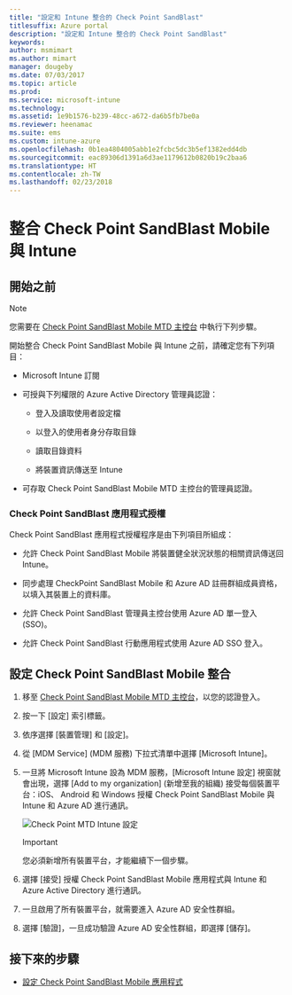 ```yaml
---
title: "設定和 Intune 整合的 Check Point SandBlast"
titlesuffix: Azure portal
description: "設定和 Intune 整合的 Check Point SandBlast"
keywords: 
author: msmimart
ms.author: mimart
manager: dougeby
ms.date: 07/03/2017
ms.topic: article
ms.prod: 
ms.service: microsoft-intune
ms.technology: 
ms.assetid: 1e9b1576-b239-48cc-a672-da6b5fb7be0a
ms.reviewer: heenamac
ms.suite: ems
ms.custom: intune-azure
ms.openlocfilehash: 0b1ea4804005abb1e2fcbc5dc3b5ef1382edd4db
ms.sourcegitcommit: eac89306d1391a6d3ae1179612b0820b19c2baa6
ms.translationtype: HT
ms.contentlocale: zh-TW
ms.lasthandoff: 02/23/2018
---
```

# <a name="integrate-check-point-sandblast-mobile-with-intune"></a>整合 Check Point SandBlast Mobile 與 Intune

## <a name="before-you-begin"></a>開始之前

> [!NOTE] 
> 您需要在 [Check Point SandBlast Mobile MTD 主控台](https://intune-4.eu1.locsec.net/) 中執行下列步驟。

開始整合 Check Point SandBlast Mobile 與 Intune 之前，請確定您有下列項目：

-   Microsoft Intune 訂閱

-   可授與下列權限的 Azure Active Directory 管理員認證：

    -   登入及讀取使用者設定檔

    -   以登入的使用者身分存取目錄

    -   讀取目錄資料

    -   將裝置資訊傳送至 Intune

-   可存取 Check Point SandBlast Mobile MTD 主控台的管理員認證。

### <a name="check-point-sandblast-app-authorization"></a>Check Point SandBlast 應用程式授權

Check Point SandBlast 應用程式授權程序是由下列項目所組成：

-   允許 Check Point SandBlast Mobile 將裝置健全狀況狀態的相關資訊傳送回 Intune。

-   同步處理 CheckPoint SandBlast Mobile 和 Azure AD 註冊群組成員資格，以填入其裝置上的資料庫。

-   允許 Check Point SandBlast 管理員主控台使用 Azure AD 單一登入 (SSO)。

-   允許 Check Point SandBlast 行動應用程式使用 Azure AD SSO 登入。

## <a name="to-set-up-check-point-sandblast-mobile-integration"></a>設定 Check Point SandBlast Mobile 整合

1.  移至 [Check Point SandBlast Mobile MTD 主控台](https://intune-4.eu1.locsec.net/)，以您的認證登入。

2.  按一下 [設定] 索引標籤。

3.  依序選擇 [裝置管理] 和 [設定]。

4.  從 [MDM Service] (MDM 服務) 下拉式清單中選擇 [Microsoft Intune]。

5.  一旦將 Microsoft Intune 設為 MDM 服務，[Microsoft Intune 設定] 視窗就會出現，選擇 [Add to my organization] (新增至我的組織) 接受每個裝置平台：iOS、 Android 和 Windows 授權 Check Point SandBlast Mobile 與 Intune 和 Azure AD 進行通訊。

    ![Check Point MTD Intune 設定](./media/checkpoint-MTD-1.PNG)

    > [!IMPORTANT]
    > 您必須新增所有裝置平台，才能繼續下一個步驟。

6.  選擇 [接受] 授權 Check Point SandBlast Mobile 應用程式與 Intune 和 Azure Active Directory 進行通訊。

7.  一旦啟用了所有裝置平台，就需要進入 Azure AD 安全性群組。

8.  選擇 [驗證]，一旦成功驗證 Azure AD 安全性群組，即選擇 [儲存]。

## <a name="next-steps"></a>接下來的步驟

- [設定 Check Point SandBlast Mobile 應用程式](mtd-apps-ios-app-configuration-policy-add-assign.md)